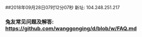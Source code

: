 ##2018年09月28日07时12分07秒 新址: 104.248.251.217
### 兔友常见问题及解答: https://github.com/wanggonging/d/blob/w/FAQ.md
